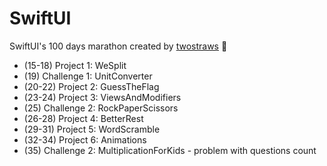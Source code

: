 # SwiftUI

SwiftUI's 100 days marathon created by [twostraws](https://github.com/twostraws) 🍎

- (15-18) Project 1: WeSplit
- (19) Challenge 1: UnitConverter
- (20-22) Project 2: GuessTheFlag
- (23-24) Project 3: ViewsAndModifiers
- (25) Challenge 2: RockPaperScissors
- (26-28) Project 4: BetterRest
- (29-31) Project 5: WordScramble
- (32-34) Project 6: Animations
- (35) Challenge 2: MultiplicationForKids - problem with questions count